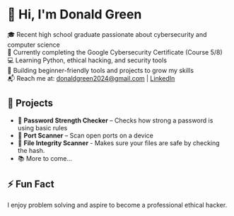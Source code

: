 # 👋 Hi, I'm Donald Green

🎓 Recent high school graduate passionate about cybersecurity and computer science  
🔐 Currently completing the Google Cybersecurity Certificate (Course 5/8)  
💻 Learning Python, ethical hacking, and security tools  
🚀 Building beginner-friendly tools and projects to grow my skills  
📬 Reach me at: donaldgreen2024@gmail.com | [LinkedIn](https://www.linkedin.com/in/donaldgreen2024)

## 🔧 Projects
- 🔐 **Password Strength Checker** – Checks how strong a password is using basic rules
- 🧰 **Port Scanner** – Scan open ports on a device
- 🧰 **File Integrity Scanner** - Makes sure your files are safe by checking the hash.
- 📚 More to come...

## ⚡ Fun Fact
I enjoy problem solving and aspire to become a professional ethical hacker.
